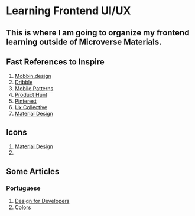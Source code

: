 # Learning Frontend UI/UX
This is where I am going to organize my frontend learning outside of Microverse Materials.
---

## Fast References to Inspire
1. [Mobbin.design](https://mobbin.design/patterns)<br>
2. [Dribble](https://dribbble.com/)<br>
3. [Mobile Patterns](https://mobile-patterns.com/)<br>
4. [Product Hunt](https://www.producthunt.com/)<br>
5. [Pinterest](https://www.pinterest.com)<br>
6. [Ux Collective](https://uxdesign.cc/)<br>
7. [Material Design](https://material.io/)<br>

## Icons
1. [Material Design](https://material.io/)<br>
2.



## Some Articles
### Portuguese
1. [Design for Developers](https://rochabianca.github.io/blog/dicas-design-para-developers)
2. [Colors](https://rochabianca.github.io/blog/como-acertar-no-esquema-de-cor)
